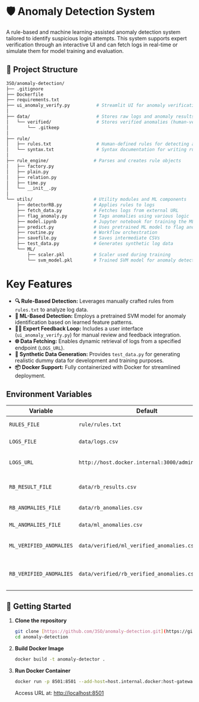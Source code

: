 # 🛡️ Anomaly Detection System

A rule-based and machine learning-assisted anomaly detection system tailored to identify suspicious login attempts. This system supports expert verification through an interactive UI and can fetch logs in real-time or simulate them for model training and evaluation.

## 📁 Project Structure
```bash
3SO/anomaly-detection/
├── .gitignore
├── Dockerfile
├── requirements.txt
├── ui_anomaly_verify.py          # Streamlit UI for anomaly verification
│
├── data/                         # Stores raw logs and anomaly results
│   └── verified/                 # Stores verified anomalies (human-verified)
│       └── .gitkeep
│
├── rule/
│   ├── rules.txt                 # Human-defined rules for detecting anomalies
│   └── syntax.txt                # Syntax documentation for writing rules
│
├── rule_engine/                 # Parses and creates rule objects
│   ├── factory.py
│   ├── plain.py
│   ├── relation.py
│   ├── time.py
│   └── __init__.py
│
└── utils/                       # Utility modules and ML components
    ├── detectorRB.py            # Applies rules to logs
    ├── fetch_data.py            # Fetches logs from external URL
    ├── flag_anomaly.py          # Tags anomalies using various logic
    ├── model.ipynb              # Jupyter notebook for training the ML model
    ├── predict.py               # Uses pretrained ML model to flag anomalies
    ├── routine.py               # Workflow orchestration
    ├── savefile.py              # Saves intermediate CSVs
    ├── test_data.py             # Generates synthetic log data
    └── ML/
        ├── scaler.pkl           # Scaler used during training
        └── svm_model.pkl        # Trained SVM model for anomaly detection
```

# Key Features

* **🔍 Rule-Based Detection:** Leverages manually crafted rules from `rules.txt` to analyze log data.
* **🤖 ML-Based Detection:** Employs a pretrained SVM model for anomaly identification based on learned feature patterns.
* **🧑‍💻 Expert Feedback Loop:** Includes a user interface (`ui_anomaly_verify.py`) for manual review and feedback integration.
* **🌐 Data Fetching:** Enables dynamic retrieval of logs from a specified endpoint (`LOGS_URL`).
* **🧪 Synthetic Data Generation:** Provides `test_data.py` for generating realistic dummy data for development and training purposes.
* **📦 Docker Support:** Fully containerized with Docker for streamlined deployment.

## Environment Variables

| Variable                | Default                          | Description                                            |
|-------------------------|----------------------------------|--------------------------------------------------------|
| `RULES_FILE`            | `rule/rules.txt`                 | Path to rule definitions                               |
| `LOGS_FILE`             | `data/logs.csv`                  | Fallback log file location                             |
| `LOGS_URL`              | `http://host.docker.internal:3000/admin/logins` | Endpoint to fetch login logs                           |
| `RB_RESULT_FILE`        | `data/rb_results.csv`            | Rule-based detection result                            |
| `RB_ANOMALIES_FILE`     | `data/rb_anomalies.csv`          | Rule-based anomalies                                   |
| `ML_ANOMALIES_FILE`     | `data/ml_anomalies.csv`          | ML-based anomalies                                      |
| `ML_VERIFIED_ANOMALIES` | `data/verified/ml_verified_anomalies.csv` | Expert Verified ML anomalies                                 |
| `RB_VERIFIED_ANOMALIES` | `data/verified/rb_verified_anomalies.csv` | Expert Verified rule-based anomalies                         |

## 🚀 Getting Started

1. **Clone the repository**
   ```bash
   git clone [https://github.com/3SO/anomaly-detection.git](https://github.com/3SO/anomaly-detection.git)
   cd anomaly-detection
   ```
2. **Build Docker Image**
    ```bash
    docker build -t anomaly-detector .
    ```
3. **Run Docker Container**
    ```bash
    docker run -p 8501:8501 --add-host=host.internal.docker:host-gateway anomaly-detector
    ```
    Access URL at: [http://localhost:8501](http://localhost:8501)


